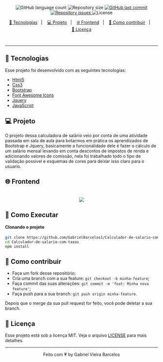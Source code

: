 
<p align="center">
  <img alt="GitHub language count" src="https://img.shields.io/github/languages/count/GabrielBarcelos1/Calculador-de-salario-com-taxas">

  <img alt="Repository size" src="https://img.shields.io/github/repo-size/GabrielBarcelos1/Calculador-de-salario-com-taxas">
  
  <a href="https://github.com/GabrielBarcelos1/Calculador-de-salario-com-taxas/commits/master">
    <img alt="GitHub last commit" src="https://img.shields.io/github/last-commit/GabrielBarcelos1/Calculador-de-salario-com-taxas">
  </a>

  <a href="https://github.com/GabrielBarcelos1/Calculador-de-salario-com-taxas/issues">
    <img alt="Repository issues" src="https://img.shields.io/github/issues/GabrielBarcelos1/Calculador-de-salario-com-taxas">
  </a>

  <img alt="License" src="https://img.shields.io/badge/license-MIT-brightgreen">
</p>

<p align="center">
  <a href="#rocket-tecnologias">🚀 Tecnologias</a>&nbsp;&nbsp;&nbsp;|&nbsp;&nbsp;&nbsp;
  <a href="#-projeto">💻 Projeto</a>&nbsp;&nbsp;&nbsp;|&nbsp;&nbsp;&nbsp;
  <a href="#-frontend">🌐 Frontend</a>&nbsp;&nbsp;&nbsp;|&nbsp;&nbsp;&nbsp;
  <a href="#-como-contribuir">🤔 Como contribuir</a>&nbsp;&nbsp;&nbsp;|&nbsp;&nbsp;&nbsp;<br>
    <a href="#memo-licença">🧾 Licença</a>
</p>

<br>

<!-- <p align="center">
  <img alt="Semana OmniStack" src=".github/devradar.png" width="100%">
</p> -->

---

## 🚀 Tecnologias

Esse projeto foi desenvolvido com as seguintes tecnologias:

- [Html5]()
- [Css3]()
- [Bootstrap](https://getbootstrap.com/)
- [Font Awesome Icons](https://fontawesome.com/v4.7.0/)
- [Jquery](https://jquery.com/)
- [JavaScript](https://www.javascript.com/)

## 💻 Projeto
O projeto dessa calculadora de salário veio por conta de uma atividade passada em sala de aula para botarmos em prática os aprendizados de Bootstrap e Jquery, basicamente a funcionalidade dele é fazer o cálculo de um salário mensal levando em conta descontos de impostos de renda e adicionando valores de comissão, nela foi trabalhado todo o tipo de validação possivel e esquemas de cores para deixar isso claro para o usuario.

## 🌐 Frontend
<h1 align="center">
    <img  src="https://github.com/GabrielBarcelos1/BeTheHero/blob/master" />
</h1>

    
## 🔖 Como Executar

#### Clonando o projeto
```sh
git clone https://github.com/GabrielBarcelos1/Calculador-de-salario-com-taxas.git
cd Calculador-de-salario-com-taxas
npm install
```


## 🤔 Como contribuir

- Faça um fork desse repositório;
- Cria uma branch com a sua feature: `git checkout -b minha-feature`;
- Faça commit das suas alterações: `git commit -m 'feat: Minha nova feature'`;
- Faça push para a sua branch: `git push origin minha-feature`.

Depois que o merge da sua pull request for feito, você pode deletar a sua branch.


## 🧾 Licença

Esse projeto está sob a licença MIT. Veja o arquivo [LICENSE](LICENSE.md) para mais detalhes.

---

<p align="center">Feito com 💗 by Gabriel Vieira Barcelos</p>

